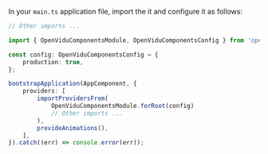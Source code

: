 
In your `main.ts` application file, import the it and configure it as follows:

```typescript
// Other imports ...

import { OpenViduComponentsModule, OpenViduComponentsConfig } from 'openvidu-components-angular';

const config: OpenViduComponentsConfig = {
	production: true,
};

bootstrapApplication(AppComponent, {
	providers: [
		importProvidersFrom(
			OpenViduComponentsModule.forRoot(config)
			// Other imports ...
		),
		provideAnimations(),
	],
}).catch((err) => console.error(err));
```
